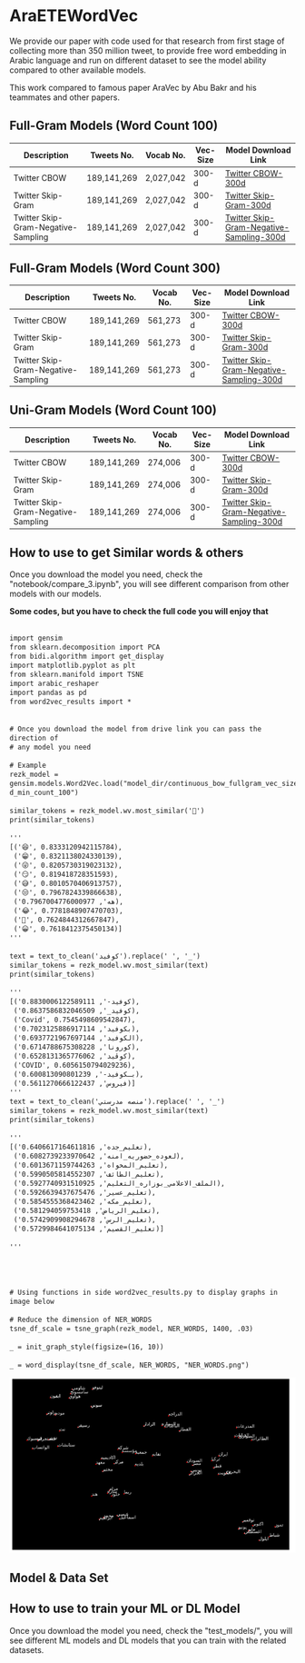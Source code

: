 # AraETEWordVec


We provide our paper with code used for that research from first stage of collecting more than 350 million tweet, to provide free word embedding in Arabic language and run on different dataset to see the model ability compared to other available models.

This work compared to famous paper AraVec by Abu Bakr and his teammates and other papers.


## Full-Gram Models (Word Count 100)

| Description | Tweets No. | Vocab No. | Vec-Size | Model Download Link |
| --- | --- | --- | --- | --- |
| Twitter CBOW | 189,141,269 | 2,027,042 | 300-d | [Twitter CBOW-300d](https://drive.google.com/drive/folders/1yE-QBrrcVtoGLk3aNqTAaVG1US3VrJzL?usp=sharing) |
| Twitter Skip-Gram | 189,141,269 | 2,027,042 | 300-d | [Twitter Skip-Gram-300d](https://drive.google.com/drive/folders/1WE_A2vD0_uBJmPBXfO-vJAxJhFFyDF4M?usp=sharing) |
| Twitter Skip-Gram-Negative-Sampling | 189,141,269 | 2,027,042 | 300-d | [Twitter Skip-Gram-Negative-Sampling-300d](https://drive.google.com/drive/folders/1WE_A2vD0_uBJmPBXfO-vJAxJhFFyDF4M?usp=sharing) |





## Full-Gram Models (Word Count 300) 

| Description | Tweets No. | Vocab No. | Vec-Size | Model Download Link |
| --- | --- | --- | --- |  --- |
| Twitter CBOW | 189,141,269 | 561,273 | 300-d | [Twitter CBOW-300d](https://drive.google.com/drive/folders/1zkzBhVlb0hTnN5bU59HTGFOh2w4Wj_Pq?usp=sharing) |
| Twitter Skip-Gram | 189,141,269 | 561,273 | 300-d | [Twitter Skip-Gram-300d](https://drive.google.com/drive/folders/1Xov6HTWUuZ3bBHtzFFE_zbA2AZ-9pdBF?usp=sharing) |
| Twitter Skip-Gram-Negative-Sampling | 189,141,269 | 561,273 | 300-d | [Twitter Skip-Gram-Negative-Sampling-300d](https://drive.google.com/drive/folders/1eVtFEcbzFPfg9wah4rw1w9ik-E4QGEl1?usp=sharing) |


## Uni-Gram Models (Word Count 100) 

| Description | Tweets No. | Vocab No. | Vec-Size | Model Download Link |
| --- | --- | --- | --- |  --- |
| Twitter CBOW | 189,141,269 | 274,006 | 300-d | [Twitter CBOW-300d](https://drive.google.com/drive/folders/1CPfi3qIDiz3CnOjrsCTfaGUs79lU11jR?usp=sharing) |
| Twitter Skip-Gram | 189,141,269 |  274,006 | 300-d | [Twitter Skip-Gram-300d](https://drive.google.com/drive/folders/13nHCDmrp_x5yv_JrB6zl1pR99gO0Mg5q?usp=sharing) |
| Twitter Skip-Gram-Negative-Sampling | 189,141,269 | 274,006 | 300-d | [Twitter Skip-Gram-Negative-Sampling-300d](https://drive.google.com/drive/folders/134Il9Addbc2DTaVjHN_4NXQZ2U2pnk85?usp=sharing) |


## How to use to get Similar words & others

Once you download the model you need, check the "notebook/compare_3.ipynb", you will see different comparison from other models with our models.

**Some codes, but you have to check the full code you will enjoy that**

```

import gensim
from sklearn.decomposition import PCA
from bidi.algorithm import get_display
import matplotlib.pyplot as plt
from sklearn.manifold import TSNE
import arabic_reshaper
import pandas as pd
from word2vec_results import *


# Once you download the model from drive link you can pass the direction of
# any model you need

# Example
rezk_model = gensim.models.Word2Vec.load("model_dir/continuous_bow_fullgram_vec_size_300-d_min_count_100")

similar_tokens = rezk_model.wv.most_similar('🤣')
print(similar_tokens)

'''
[('😆', 0.8333120942115784),
 ('😁', 0.8321138024330139),
 ('😜', 0.8205730319023132),
 ('😏', 0.819418728351593),
 ('😅', 0.8010570406913757),
 ('😒', 0.7967824339866638),
 ('هه', 0.7967004776000977),
 ('😂', 0.7781848907470703),
 ('😬', 0.7624844312667847),
 ('😀', 0.7618412375450134)]
'''

text = text_to_clean('كوفيد').replace(' ', '_')
similar_tokens = rezk_model.wv.most_similar(text)
print(similar_tokens)

'''
[('كوفيد-', 0.8830006122589111),
 ('كوفيد_', 0.8637586832046509),
 ('Covid', 0.7545498609542847),
 ('بكوفيد', 0.7023125886917114),
 ('الكوفيد', 0.6937721967697144),
 ('كورونا', 0.6714788675308228),
 ('كوڤيد', 0.6528131365776062),
 ('COVID', 0.6056150794029236),
 ('بـكوفيد-', 0.600813090801239),
 ('فيروس', 0.5611270666122437)]
'''
text = text_to_clean('منصه مدرستي').replace(' ', '_')
similar_tokens = rezk_model.wv.most_similar(text)
print(similar_tokens)

'''
[('تعليم_جده', 0.6406617164611816),
 ('لعوده_حضوريه_امنه', 0.6082739233970642),
 ('تعليم_المخواه', 0.6013671159744263),
 ('تعليم_الطائف', 0.5990505814552307),
 ('الملف_الاعلامي_بوزاره_التعليم', 0.5927740931510925),
 ('تعليم_عسير', 0.5926639437675476),
 ('تعليم_مكه', 0.5854555368423462),
 ('تعليم_الرياض', 0.581294059753418),
 ('تعليم_الرس', 0.5742909908294678),
 ('تعليم_القصيم', 0.5729984641075134)]

'''




# Using functions in side word2vec_results.py to display graphs in image below

# Reduce the dimension of NER_WORDS
tsne_df_scale = tsne_graph(rezk_model, NER_WORDS, 1400, .03)

_ = init_graph_style(figsize=(16, 10))

_ = word_display(tsne_df_scale, NER_WORDS, "NER_WORDS.png")

```

<img src="images/NER_WORDS_2.png">


## Model & Data Set 



## How to use to train your ML or DL Model

Once you download the model you need, check the "test_models/", you will see different ML models and DL models that you can train with the related datasets.





